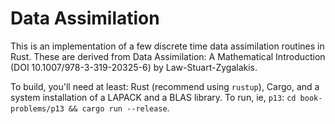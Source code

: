 # Data Assimilation

This is an implementation of a few discrete time data
assimilation routines in Rust. These are derived from Data Assimilation: A
Mathematical Introduction (DOI 10.1007/978-3-319-20325-6) by
Law-Stuart-Zygalakis.

To build, you'll need at least: Rust (recommend using
`rustup`), Cargo, and a system installation of a LAPACK 
and a BLAS library. To run, ie, `p13`:
`cd book-problems/p13 && cargo run --release`.
